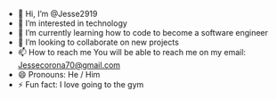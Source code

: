 - 👋 Hi, I’m @Jesse2919
- 👀 I’m interested in  technology 
- 🌱 I’m currently learning how to  code to become a software engineer
- 💞️ I’m looking to collaborate on new projects
- 📫 How to reach me  You will  be able to  reach me on my email: Jessecorona70@gmail.com
- 😄 Pronouns:  He / Him
- ⚡ Fun fact:  I love going to the gym

<!---
Jesse2919/Jesse2919 is a ✨ special ✨ repository because its `README.md` (this file) appears on your GitHub profile.
You can click the Preview link to take a look at your changes.
--->
